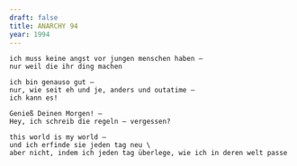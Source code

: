 ```yaml
---
draft: false
title: ANARCHY 94
year: 1994
---
```

	ich muss keine angst vor jungen menschen haben –   
	nur weil die ihr ding machen   
   
	ich bin genauso gut –  
	nur, wie seit eh und je, anders und outatime –  
	ich kann es!  
   
	Genieß Deinen Morgen! –  
	Hey, ich schreib die regeln – vergessen?  
   
	this world is my world –  
	und ich erfinde sie jeden tag neu \  
	aber nicht, indem ich jeden tag überlege, wie ich in deren welt passe
